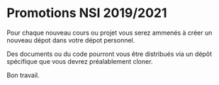 # Promotions NSI 2019/2021

Pour chaque nouveau cours ou projet vous serez ammenés à créer un nouveau dépot dans votre dépot personnel.

Des documents ou du code pourront vous être distribués via un dépôt spécifique que vous devrez préalablement cloner.

Bon travail.
